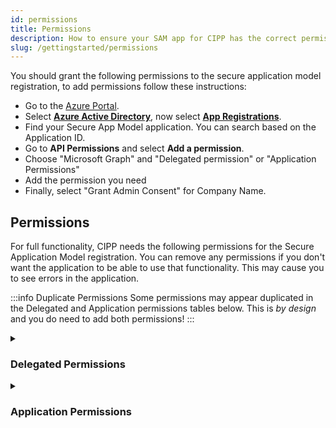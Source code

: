 ```yaml
---
id: permissions
title: Permissions
description: How to ensure your SAM app for CIPP has the correct permissions.
slug: /gettingstarted/permissions
---
```


You should grant the following permissions to the secure application model registration, to add permissions follow these instructions:

* Go to the [Azure Portal](https://portal.azure.com).
* Select [**Azure Active Directory**](https://portal.azure.com/#blade/Microsoft_AAD_IAM/ActiveDirectoryMenuBlade/Overview), now select [**App Registrations**](https://portal.azure.com/#blade/Microsoft_AAD_IAM/ActiveDirectoryMenuBlade/RegisteredApps).
* Find your Secure App Model application. You can search based on the Application ID.
* Go to **API Permissions** and select **Add a permission**.
* Choose "Microsoft Graph" and "Delegated permission" or "Application Permissions"
* Add the permission you need
* Finally, select "Grant Admin Consent" for Company Name.

## Permissions

For full functionality, CIPP needs the following permissions for the Secure Application Model registration. You can remove any permissions if you don't want the application to be able to use that functionality. This may cause you to see errors in the application.

:::info Duplicate Permissions
Some permissions may appear duplicated in the Delegated and Application permissions tables below. This is _by design_ and you do need to add both permissions!
:::

<details><summary>

### Delegated Permissions

</summary>
<p>


:::note List of **delegated permissions** used by CIPP:

<!-- vale off -->
| API / Permissions name                       | Description                                                       |
| -------------------------------------------- | ----------------------------------------------------------------- |
| Application.Read.All                         | Read applications                                                 |
| Application.ReadWrite.All                    | Read and write all applications                                   |
| AuditLog.Read.All                            | Read audit log data                                               |
| Channel.Create                               | Create channels                                                   |
| Channel.ReadBasic.All                        | Read the names and descriptions of channels                       |
| Channel.Delete.All                           | Delete Channels                                                   |
| ChannelMember.Read.All                       | Read the members of channels                                      |
| ChannelMember.ReadWrite.All                  | Add and remove members from channels                              |
| ChannelMessage.Delete                        | Delete users' channel messages                                    |
| ChannelMessage.Edit                          | Edit users' channel messages                                      |
| ChannelMessage.Read.All                      | Read users' channel messages                                      |
| ChannelMessage.Send                          | Send channel messages                                             |
| ChannelSettings.Read.All                     | Read the names, descriptions, and settings of channels            |
| ChannelSettings.ReadWrite.All                | Read and write the names, descriptions, and settings of channels  |
| ConsentRequest.Read.All                      | Read consent requests                                             |
| Device.Command                               | Communicate with user devices                                     |
| Device.Read                                  | Read user devices                                                 |
| Device.Read.All                              | Read all devices                                                  |
| DeviceManagementApps.ReadWrite.All           | Read and write Microsoft Intune apps                              |
| DeviceManagementConfiguration.ReadWrite.All  | Read and write Microsoft Intune Device Configuration and Policies |
| DeviceManagementManagedDevices.ReadWrite.All | Read and write Microsoft Intune devices                           |
| DeviceManagementRBAC.ReadWrite.All           | Read and write Microsoft Intune RBAC settings                     |
| DeviceManagementServiceConfig.ReadWrite.All  | Read and write Microsoft Intune configuration                     |
| Directory.AccessAsUser.All                   | Access directory as the signed in user                            |
| Domain.Read.All                              | Read domain data                                                  |
| Group.ReadWrite.All                          | Read and write all groups                                         |
| GroupMember.ReadWrite.All                    | Read and write group memberships                                  |
| Mail.Send                                    | Send mail as a user                                               |
| Mail.Send.Shared                             | Send mail on behalf of others                                     |
| Member.Read.Hidden                           | Read hidden memberships                                           |
| Organization.ReadWrite.All                   | Read and write organization information                           |
| Policy.Read.All                              | Read your organization's policies                                 |
| Policy.ReadWrite.AuthenticationFlows         | Read and write authentication flow policies                       |
| Policy.ReadWrite.AuthenticationMethod        | Read and write authentication method policies                     |
| Policy.ReadWrite.Authorization               | Read and write your organization's authorization policy           |
| Policy.ReadWrite.ConditionalAccess           | Read and write conditional access policy                          |
| Policy.ReadWrite.ConsentRequest              | Read and write consent request policy                             |
| Policy.ReadWrite.DeviceConfiguration         | Read and write your organization's device configuration policies  |
| PrivilegedAccess.Read.AzureResources         | Read privileged access to Azure resources                         |
| PrivilegedAccess.ReadWrite.AzureResources    | Read and write privileged access to Azure resources               |
| profile                                      | View users' basic profile                                         |
| Reports.Read.All                             | Read all usage reports                                            |
| RoleManagement.ReadWrite.Directory           | Read and write directory RBAC settings                            |
| SecurityActions.ReadWrite.All                | Read and update your organization's security actions              |
| SecurityEvents.ReadWrite.All                 | Read and update your organization's security events               |
| ServiceHealth.Read.All                       | Read service health                                               |
| ServiceMessage.Read.All                      | Read service announcement messages                                |
| Sites.ReadWrite.All                          | Edit or delete items in all site collections                      |
| TeamMember.ReadWrite.All                     | Add and remove members from teams                                 |
| TeamMember.ReadWriteNonOwnerRole.All         | Add and remove members with non-owner role for all teams          |
| TeamsActivity.Read                           | Read users' teamwork activity feed                                |
| TeamsActivity.Send                           | Send a teamwork activity as the user                              |
| TeamsApp.Read                                | Read users' installed Teams apps                                  |
| TeamsApp.Read.All                            | Read all installed Teams apps                                     |
| TeamsApp.ReadWrite                           | Manage users' Teams apps                                          |
| TeamsApp.ReadWrite.All                       | Manage all Teams apps                                             |
| TeamsAppInstallation.ReadForChat             | Read installed Teams apps in chats                                |
| TeamsAppInstallation.ReadForTeam             | Read installed Teams apps in teams                                |
| TeamsAppInstallation.ReadForUser             | Read users' installed Teams apps                                  |
| TeamsAppInstallation.ReadWriteForChat        | Manage installed Teams apps in chats                              |
| TeamsAppInstallation.ReadWriteForTeam        | Manage installed Teams apps in teams                              |
| TeamsAppInstallation.ReadWriteForUser        | Manage users' installed Teams apps                                |
| TeamsAppInstallation.ReadWriteSelfForChat    | Allow the Teams app to manage itself in chats                     |
| TeamsAppInstallation.ReadWriteSelfForTeam    | Allow the app to manage itself in teams                           |
| TeamsAppInstallation.ReadWriteSelfForUser    | Allow the Teams app to manage itself for a user                   |
| TeamSettings.Read.All                        | Read teams' settings                                              |
| TeamSettings.ReadWrite.All                   | Read and change teams' settings                                   |
| TeamsTab.Create                              | Create tabs in Microsoft Teams                                    |
| TeamsTab.Read.All                            | Read tabs in Microsoft Teams                                      |
| TeamsTab.ReadWrite.All                       | Read and write tabs in Microsoft Teams                            |
| TeamsTab.ReadWriteForChat                    | Allow the Teams app to manage all tabs in chats                   |
| TeamsTab.ReadWriteForTeam                    | Allow the Teams app to manage all tabs in teams                   |
| TeamsTab.ReadWriteForUser                    | Allow the Teams app to manage all tabs for a user                 |
| Team.Create                                  | Create teams                                                      |
| Team.ReadBasic.All                           | Read the names and descriptions of teams                          |
| ThreatAssessment.ReadWrite.All               | Read and write threat assessment requests                         |
| UnifiedGroupMember.Read.AsGuest              | Read unified group memberships as guest                           |
| User.ManageIdentities.All                    | Manage user identities                                            |
| User.Read                                    | Sign in and read user profile                                     |
| User.ReadWrite.All                           | Read and write all users' full profiles                           |
| UserAuthenticationMethod.Read.All            | Read all users' authentication methods                            |
| UserAuthenticationMethod.ReadWrite           | Read and write user authentication methods                        |
| UserAuthenticationMethod.ReadWrite.All       | Read and write all users' authentication methods                  |
<!-- vale on -->

:::

</p>
</details>

<details>
<summary>

### Application Permissions

</summary>

:::note List of **application permissions** used by CIPP:

<!-- vale off -->
| API / Permissions name                                  | Description                                                       |
| ------------------------------------------------------- | ----------------------------------------------------------------- |
| Channel.Create                                          | Create channels                                                   |
| Channel.ReadBasic.All                                   | Read the names and descriptions of channels                       |
| ChannelMember.Read.All                                  | Read the members of channels                                      |
| ChannelMember.ReadWrite.All                             | Add and remove members from channels                              |
| Device.ReadWrite.All                                    | Read and write devices                                            |
| DeviceManagementApps.ReadWrite.All                      | Read and write Microsoft Intune apps                              |
| DeviceManagementConfiguration.ReadWrite.All             | Read and write Microsoft Intune Device Configuration and Policies |
| DeviceManagementManagedDevices.PrivilegedOperations.All | Perform user-impacting remote actions on Microsoft Intune devices |
| DeviceManagementManagedDevices.Read.All                 | Read Microsoft Intune devices                                     |
| DeviceManagementManagedDevices.ReadWrite.All            | Read and write Microsoft Intune devices                           |
| DeviceManagementRBAC.Read.All                           | Read Microsoft Intune RBAC settings                               |
| DeviceManagementRBAC.ReadWrite.All                      | Read and write Microsoft Intune RBAC settings                     |
| DeviceManagementServiceConfig.Read.All                  | Read Microsoft Intune configuration                               |
| DeviceManagementServiceConfig.ReadWrite.All             | Read and write Microsoft Intune configuration                     |
| Directory.Read.All                                      | Read directory data                                               |
| Group.Create                                            | Create groups                                                     |
| Group.Read.All                                          | Read all groups                                                   |
| Group.ReadWrite.All                                     | Read and write all groups                                         |
| GroupMember.ReadWrite.All                               | Read and write group memberships                                  |
| Mail.Send                                               | Send mail as a user                                               |
| Organization.ReadWrite.All                              | Read and write organization information                           |
| Policy.Read.All                                         | Read your organization's policies                                 |
| Policy.ReadWrite.AuthenticationFlows                    | Read and write authentication flow policies                       |
| Policy.ReadWrite.AuthenticationMethod                   | Read and write authentication method policies                     |
| Policy.ReadWrite.ConditionalAccess                      | Read and write conditional access policy                          |
| Policy.ReadWrite.ConsentRequest                         | Read and write consent request policy                             |
| PrivilegedAccess.ReadWrite.AzureADGroup                 | Read and write privileged access to Azure AD groups               |
| Reports.Read.All                                        | Read all usage reports                                            |
| RoleManagement.ReadWrite.Directory                      | Read and write directory RBAC settings                            |
| SecurityEvents.Read.All                                 | Read your organization's security events                          |
| Sites.FullControl.All                                   | Have full control of all site collections                         |
| Team.ReadBasic.All                                      | Read the names and descriptions of teams                          |
| TeamMember.ReadWrite.All                                | Add and remove members from teams                                 |
| TeamMember.ReadWriteNonOwnerRole.All                    | Add and remove members with non-owner role for all teams          |
| User.ReadWrite.All                                      | Read and write all users' full profiles                           |
| UserAuthenticationMethod.ReadWrite.All                  | Read and write all users' authentication methods                  |
<!-- vale on -->

:::

</details>
